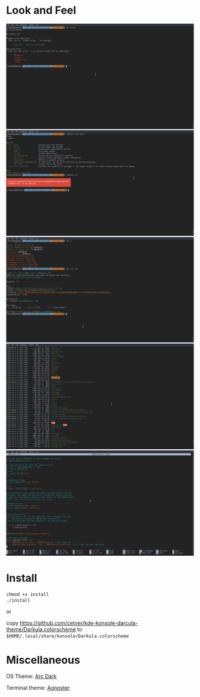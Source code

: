 # Look and Feel

![git](https://github.com/cetver/kde-konsole-darcula-theme/raw/master/assets/git.png)
![composer](https://github.com/cetver/kde-konsole-darcula-theme/raw/master/assets/composer.png)
![node](https://github.com/cetver/kde-konsole-darcula-theme/raw/master/assets/node.png)
![ll](https://github.com/cetver/kde-konsole-darcula-theme/raw/master/assets/ll.png)
![nano](https://github.com/cetver/kde-konsole-darcula-theme/raw/master/assets/nano.png)

# Install 

```
chmod +x install
./install
```

or

copy https://github.com/cetver/kde-konsole-darcula-theme/Darkula.colorscheme to `$HOME/.local/share/konsole/Darkula.colorscheme`

# Miscellaneous

OS Theme: [Arc Dark](https://store.kde.org/p/1167640/)

Terminal theme: [Agnoster](https://github.com/agnoster/agnoster-zsh-theme)   